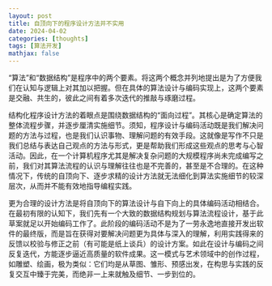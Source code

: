 ```yaml
---
layout: post
title: 自顶向下的程序设计方法并不实用
date: 2024-04-02
categories: [thoughts]
tags: [算法开发]
mathjax: false
---
```


“算法”和“数据结构”是程序中的两个要素。将这两个概念并列地提出是为了方便我们在认知与逻辑上对其加以把握。但在具体的算法设计与编码实现上，这两个要素是交融、共生的，彼此之间有着多次迭代的推敲与琢磨过程。

结构化程序设计方法的着眼点是围绕数据结构的“面向过程”。其核心是确定算法的整体流程步骤，并逐步厘清实施细节。须知，程序设计与编码活动既是我们解决问题的方法与过程，也是我们认识事物、理解问题的有效手段。这就像是写作不只是我们总结与表达自己观点的方法与形式，更是帮助我们形成这些观点的思考与心智活动。因此，在一个计算机程序尤其是解决复杂问题的大规模程序尚未完成编写之前，我们对其算法流程的认识与理解往往也是不完善的，甚至是不合理的。在这种情况下，传统的自顶向下、逐步求精的设计方法就无法细化到算法实施细节的较深层次，从而并不能有效地指导编程实践。

更为合理的设计方法是将自顶向下的算法设计与自下向上的具体编码活动相结合。在最初有限的认知下，我们先有一个大致的数据结构规划与算法流程设计，基于此草案就足以开始编码工作了。此阶段的编码活动不是为了一劳永逸地直接开发出软件的最终版，而是旨在获得对要解决问题更为具体与深入的理解，利用实践得来的反馈以校验与修正之前（有可能是纸上谈兵）的设计方案。如此在设计与编码之间反复迭代，方能逐步逼近高质量的软件成果。这一模式与艺术领域中的创作过程，如雕塑、绘画，极为类似：它们均是从草图、雏形、预感出发，在构思与实践的反复交互中臻于完美，而绝非一上来就触及细节、一步到位的。
